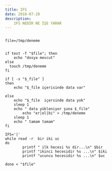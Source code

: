 ```yaml
---
title: IFS
date: 2018-07-28
description:
    IFS NEDİR NE İŞE YARAR
---
```



<pre><code>
file=/tmp/deneme


if test -f "$file"; then
    echo "dosya mevcut"
else
  touch /tmp/deneme
fi

if [ -s "$_file" ] 
then
	echo "$_file içerisinde data var"
   	
else
	echo "$_file  içersinde data yok"
	sleep 1
	echo " data yükleniyor şuna $_file"
        echo "er|el|bi" > /tmp/deneme
	sleep 1
	echo " tamam tamam"
fi

IFS='|'
while read -r  bir iki uc
do
        printf " ilk hecesi %s dir...\n" $bir
        printf "ikinci hecesidir %s ...\n" $iki
        printf "ucuncu hecesidir %s ...\n" $uc
	
done < "$file" </code></pre>
